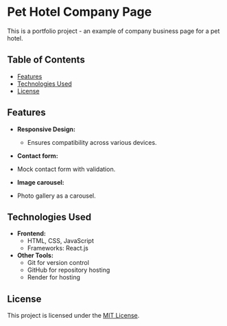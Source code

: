 # Pet Hotel Company Page

This is a portfolio project - an example of company business page for a pet hotel.

## Table of Contents

- [Features](#features)
- [Technologies Used](#technologies-used)
- [License](#license)

## Features

- **Responsive Design:**
  - Ensures compatibility across various devices.

 - **Contact form:**
  - Mock contact form with validation.

 - **Image carousel:**
  - Photo gallery as a carousel.

## Technologies Used

- **Frontend:**
  - HTML, CSS, JavaScript
  - Frameworks: React.js
- **Other Tools:**
  - Git for version control
  - GitHub for repository hosting
  - Render for hosting

## License

This project is licensed under the [MIT License](https://en.wikipedia.org/wiki/MIT_License).